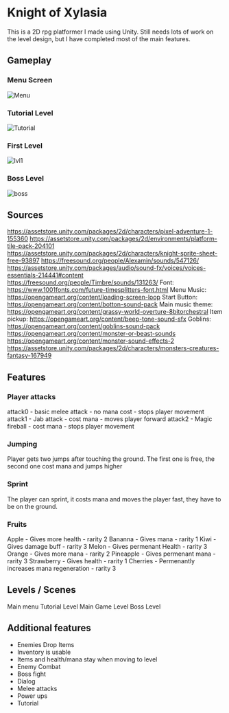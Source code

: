 # Knight of Xylasia

This is a 2D rpg platformer I made using Unity. Still needs lots of work on the level design, but I have completed most of the main features.

## Gameplay

### Menu Screen
![Menu](https://user-images.githubusercontent.com/81775200/178121814-c94a2ff2-9bf7-44cc-a75a-bdaa24383e6f.gif)

### Tutorial Level
![Tutorial](https://user-images.githubusercontent.com/81775200/178121817-63c0be7c-fd68-4e11-8691-1f2854bdf749.gif)

### First Level
![lvl1](https://user-images.githubusercontent.com/81775200/178121812-c8768537-4968-44ce-a18d-6508d1f0f1a9.gif)

### Boss Level
![boss](https://user-images.githubusercontent.com/81775200/178121807-86d4cc3e-1f58-4f15-806c-0dc961077193.gif)

## Sources

https://assetstore.unity.com/packages/2d/characters/pixel-adventure-1-155360
https://assetstore.unity.com/packages/2d/environments/platform-tile-pack-204101
https://assetstore.unity.com/packages/2d/characters/knight-sprite-sheet-free-93897
https://freesound.org/people/Alexamin/sounds/547126/
https://assetstore.unity.com/packages/audio/sound-fx/voices/voices-essentials-214441#content
https://freesound.org/people/Timbre/sounds/131263/
Font: https://www.1001fonts.com/future-timesplitters-font.html
Menu Music: https://opengameart.org/content/loading-screen-loop
Start Button: https://opengameart.org/content/botton-sound-pack
Main music theme: https://opengameart.org/content/grassy-world-overture-8bitorchestral
Item pickup: https://opengameart.org/content/beep-tone-sound-sfx
Goblins: https://opengameart.org/content/goblins-sound-pack
https://opengameart.org/content/monster-or-beast-sounds
https://opengameart.org/content/monster-sound-effects-2
https://assetstore.unity.com/packages/2d/characters/monsters-creatures-fantasy-167949


## Features
### Player attacks
attack0 - basic melee attack - no mana cost - stops player movement
attack1 - Jab attack - cost mana - moves player forward
attack2 - Magic fireball - cost mana - stops player movement

### Jumping
Player gets two jumps after touching the ground. The first one is free, the second one cost mana and jumps higher

### Sprint
The player can sprint, it costs mana and moves the player fast, they have to be on the ground.

### Fruits 
Apple - Gives more health - rarity 2
Bananna - Gives mana - rarity 1
Kiwi - Gives damage buff - rarity 3
Melon - Gives permenant Health - rarity 3
Orange - Gives more mana - rarity 2
Pineapple - Gives permenant mana - rarity 3
Strawberry - Gives health - rarity 1
Cherries - Permenantly increases mana regeneration - rarity 3

## Levels / Scenes
Main menu
Tutorial Level
Main Game Level
Boss Level

## Additional features
- Enemies Drop Items
- Inventory is usable
- Items and health/mana stay when moving to level
- Enemy Combat
- Boss fight
- Dialog
- Melee attacks
- Power ups
- Tutorial
